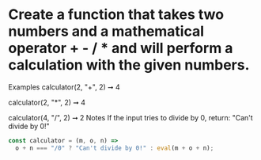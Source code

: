 # Create a function that takes two numbers and a mathematical operator + - / \* and will perform a calculation with the given numbers.

Examples
calculator(2, "+", 2) ➞ 4

calculator(2, "\*", 2) ➞ 4

calculator(4, "/", 2) ➞ 2
Notes
If the input tries to divide by 0, return: "Can't divide by 0!"

```javascript
const calculator = (m, o, n) =>
  o + n === "/0" ? "Can't divide by 0!" : eval(m + o + n);
```
